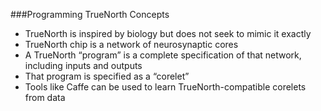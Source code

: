 ###Programming TrueNorth Concepts

- TrueNorth is inspired by biology but does not seek to mimic it exactly
- TrueNorth chip is a network of neurosynaptic cores
- A TrueNorth “program” is a complete specification of that network, including inputs and outputs
- That program is specified as a “corelet”
- Tools like Caffe can be used to learn TrueNorth-compatible corelets from data
